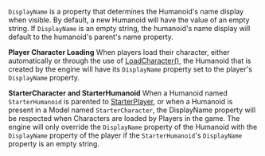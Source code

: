 `DisplayName` is a property that determines the Humanoid's name display
when visible. By default, a new Humanoid will have the value of an empty
string. If `DisplayName` is an empty string, the humanoid's name display
will default to the humanoid's parent's name property.

**Player Character Loading** When players load their character, either
automatically or through the use of
[LoadCharacter()](/reference/engine/classes/Player#LoadCharacter), the
Humanoid that is created by the engine will have its `DisplayName`
property set to the player's `DisplayName` property.

**StarterCharacter and StarterHumanoid** When a Humanoid named
`StarterHumanoid` is parented to
[StarterPlayer](/reference/engine/classes/StarterPlayer), or when a
Humanoid is present in a Model named `StarterCharacter`, the DisplayName
property will be respected when Characters are loaded by Players in the
game. The engine will only override the `DisplayName` property of the
Humanoid with the `DisplayName` property of the player if the
`StarterHumanoid`'s `DisplayName` property is an empty string.